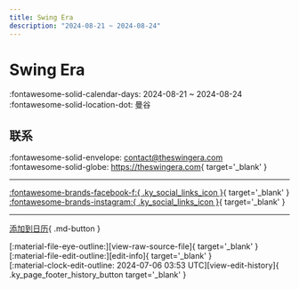 ```yaml
---
title: Swing Era
description: "2024-08-21 ~ 2024-08-24"
---
```


# Swing Era 

:fontawesome-solid-calendar-days: 2024-08-21 ~ 2024-08-24  
:fontawesome-solid-location-dot: 曼谷  

## 联系

:fontawesome-solid-envelope: <contact@theswingera.com>  
:fontawesome-solid-globe: <https://theswingera.com>{ target='_blank' }  

---

 [:fontawesome-brands-facebook-f:{ .ky_social_links_icon }](https://www.facebook.com/swing.era.thailand){ target='_blank' } [:fontawesome-brands-instagram:{ .ky_social_links_icon }](https://instagram.com/swing.era.thailand){ target='_blank' }

---

[添加到日历](https://swing.news/ics/2024/th_TH/swing-era-2024){ .md-button }

<div class="ky_page_footer" markdown>
<div class="ky_page_footer_trailing" markdown="span">
[:material-file-eye-outline:][view-raw-source-file]{ target='_blank' }
[:material-file-edit-outline:][edit-info]{ target='_blank' }
</div>
<div class="ky_page_footer_leading" markdown="span">
[:material-clock-edit-outline: 2024-07-06 03:53 UTC][view-edit-history]{ .ky_page_footer_history_button target='_blank' }
</div>
</div>

[view-raw-source-file]: https://github.com/swingdance/events/blob/main/2024/th_TH/swing-era-2024.json "查看原始源文件"
[edit-info]: https://github.com/swingdance/events/issues/new?assignees=&labels=update+event&projects=&template=03-update_entity.yml&title=%5B2024%2Fth_TH%5D%20Update%20Event%3A%20Swing%20Era&region=th_TH&year=2024&id=swing-era-2024&name=Swing%20Era&org_id= "编辑信息"

[view-edit-history]: https://github.com/swingdance/events/commits/main/2024/th_TH/swing-era-2024.json "查看编辑历史"
